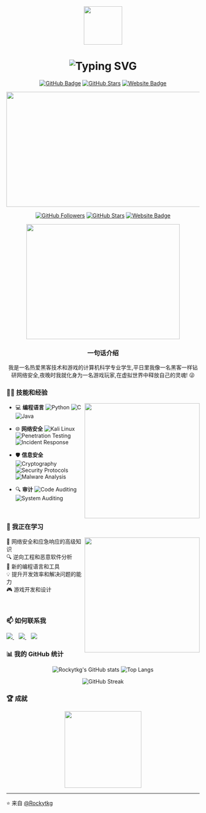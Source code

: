 <div align="center">
  <img src="https://media.giphy.com/media/M9gbBd9nbDrOTu1Mqx/giphy.gif" width="100"/>
</div>

<h1 align="center">
  <img src="https://readme-typing-svg.demolab.com?font=Fira+Code&pause=1000&width=435&lines=Hello+World!+I'm+Rockytkg+%F0%9F%91%8B;Hacker+%F0%9F%92%BB+%7C+Gamer+%F0%9F%8E%AE+%7C+Dreamer+%F0%9F%8C%9F" alt="Typing SVG">
</h1>

<p align="center">
  <a href="https://github.com/Rockytkg"><img src="https://img.shields.io/github/followers/Rockytkg?label=Followers&style=social" alt="GitHub Badge"></a>
  <a href="https://github.com/Rockytkg"><img src="https://img.shields.io/github/stars/Rockytkg?style=social" alt="GitHub Stars"></a>
  <a href="https://letanml.xyz"><img src="https://img.shields.io/badge/Website-letanml.xyz-blue?style=flat&logo=google-chrome" alt="Website Badge"></a>
</p>

<p align="center">
  <img src="https://media.giphy.com/media/dWesBcTLavkZuG35MI/giphy.gif" width="600" height="300"  />
</p>

<p align="center">
  <a href="https://github.com/Rockytkg"><img src="https://img.shields.io/github/followers/Rockytkg?style=for-the-badge" alt="GitHub Followers"></a>
  <a href="https://github.com/Rockytkg"><img src="https://img.shields.io/github/stars/Rockytkg?style=for-the-badge" alt="GitHub Stars"></a>
  <a href="https://letanml.xyz"><img src="https://img.shields.io/badge/website-000000?style=for-the-badge&logo=About.me&logoColor=white" alt="Website Badge"></a>
</p>

<p align="center">
  <img src="https://media.giphy.com/media/LMt9638dO8dftAjtco/giphy.gif" width="400" height="300" frameBorder="0" class="giphy-embed">
</p>

<h3 align="center">一句话介绍</h3>
<p align="center">
  我是一名热爱黑客技术和游戏的计算机科学专业学生,平日里我像一名黑客一样钻研网络安全,夜晚时我就化身为一名游戏玩家,在虚拟世界中释放自己的灵魂! 😜
</p>

### 👨‍💻 技能和经验

<img align="right" src="https://media.giphy.com/media/SWoSkN6DxTszqIKEqv/giphy.gif" width="300"/>

- 💻 **编程语言**
  ![Python](https://img.shields.io/badge/-Python-black?style=flat-square&logo=Python)
  ![C](https://img.shields.io/badge/-C-00599C?style=flat-square&logo=c)
  ![Java](https://img.shields.io/badge/-Java-007396?style=flat-square&logo=java)
  
- 🌐 **网络安全**
  ![Kali Linux](https://img.shields.io/badge/-Kali%20Linux-557C94?style=flat-square&logo=kali-linux)
  ![Penetration Testing](https://img.shields.io/badge/-Penetration%20Testing-D14836?style=flat-square&logo=hack-the-box)
  ![Incident Response](https://img.shields.io/badge/-Incident%20Response-D22D09?style=flat-square&logo=incident-response)
  
- 🛡️ **信息安全**
  ![Cryptography](https://img.shields.io/badge/-Cryptography-3C873A?style=flat-square&logo=lock)
  ![Security Protocols](https://img.shields.io/badge/-Security%20Protocols-306998?style=flat-square&logo=protocol)
  ![Malware Analysis](https://img.shields.io/badge/-Malware%20Analysis-811E9F?style=flat-square&logo=malware)
  
- 🔍 **审计**
  ![Code Auditing](https://img.shields.io/badge/-Code%20Auditing-B7472A?style=flat-square&logo=code)
  ![System Auditing](https://img.shields.io/badge/-System%20Auditing-7E5109?style=flat-square&logo=system)

<br>

### 🌱 我正在学习

<p>
  <img align="right" src="https://media.giphy.com/media/26tn33Pm8QnwdtUDe/giphy.gif" width="300" />
  
  🔭 网络安全和应急响应的高级知识<br>
  🔍 逆向工程和恶意软件分析<br>
  📖 新的编程语言和工具<br>
  💡 提升开发效率和解决问题的能力<br>
  🎮 游戏开发和设计
</p>

<br>

### 📫 如何联系我

<p>
  <a href="mailto:liushicoto@foxmail.com">
    <img src="https://img.shields.io/badge/email-%23D14836.svg?&style=for-the-badge&logo=gmail&logoColor=white" />
  </a>
  &nbsp;&nbsp;
  <a href="https://github.com/Rockytkg">
    <img src="https://img.shields.io/badge/github-%23121011.svg?&style=for-the-badge&logo=github&logoColor=white" />
  </a>
  &nbsp;&nbsp;
  <a href="https://twitter.com/Rockytkg">
    <img src="https://img.shields.io/badge/twitter-%231DA1F2.svg?&style=for-the-badge&logo=twitter&logoColor=white" />
  </a>
</p>

### 📊 我的 GitHub 统计

<p align="center">
  <img src="https://github-readme-stats.vercel.app/api?username=Rockytkg&show_icons=true&theme=radical" alt="Rockytkg's GitHub stats">
  <img src="https://github-readme-stats.vercel.app/api/top-langs/?username=Rockytkg&layout=compact&theme=radical" alt="Top Langs">
</p>

<p align="center">
  <img src="https://github-readme-streak-stats.herokuapp.com/?user=Rockytkg&theme=radical" alt="GitHub Streak">
</p>

### 🏆 成就

<p align="center">
  <img src="https://media.giphy.com/media/dxn6fRlTIShoeBr69N/giphy.gif" width="200" height="200" frameBorder="0" class="giphy-embed">
</p>

---

⭐️ 来自 [@Rockytkg](https://github.com/Rockytkg)
